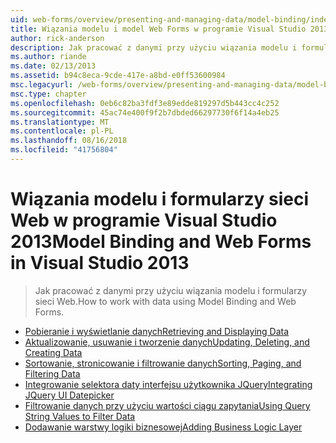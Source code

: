 ```yaml
---
uid: web-forms/overview/presenting-and-managing-data/model-binding/index
title: Wiązania modelu i model Web Forms w programie Visual Studio 2013 | Dokumentacja firmy Microsoft
author: rick-anderson
description: Jak pracować z danymi przy użyciu wiązania modelu i formularzy sieci Web.
ms.author: riande
ms.date: 02/13/2013
ms.assetid: b94c8eca-9cde-417e-a8bd-e0ff53600984
msc.legacyurl: /web-forms/overview/presenting-and-managing-data/model-binding
msc.type: chapter
ms.openlocfilehash: 0eb6c82ba3fdf3e89edde819297d5b443cc4c252
ms.sourcegitcommit: 45ac74e400f9f2b7dbded66297730f6f14a4eb25
ms.translationtype: MT
ms.contentlocale: pl-PL
ms.lasthandoff: 08/16/2018
ms.locfileid: "41756804"
---
```

<a name="model-binding-and-web-forms-in-visual-studio-2013"></a><span data-ttu-id="111f4-103">Wiązania modelu i formularzy sieci Web w programie Visual Studio 2013</span><span class="sxs-lookup"><span data-stu-id="111f4-103">Model Binding and Web Forms in Visual Studio 2013</span></span>
====================
> <span data-ttu-id="111f4-104">Jak pracować z danymi przy użyciu wiązania modelu i formularzy sieci Web.</span><span class="sxs-lookup"><span data-stu-id="111f4-104">How to work with data using Model Binding and Web Forms.</span></span>


- [<span data-ttu-id="111f4-105">Pobieranie i wyświetlanie danych</span><span class="sxs-lookup"><span data-stu-id="111f4-105">Retrieving and Displaying Data</span></span>](retrieving-data.md)
- [<span data-ttu-id="111f4-106">Aktualizowanie, usuwanie i tworzenie danych</span><span class="sxs-lookup"><span data-stu-id="111f4-106">Updating, Deleting, and Creating Data</span></span>](updating-deleting-and-creating-data.md)
- [<span data-ttu-id="111f4-107">Sortowanie, stronicowanie i filtrowanie danych</span><span class="sxs-lookup"><span data-stu-id="111f4-107">Sorting, Paging, and Filtering Data</span></span>](sorting-paging-and-filtering-data.md)
- [<span data-ttu-id="111f4-108">Integrowanie selektora daty interfejsu użytkownika JQuery</span><span class="sxs-lookup"><span data-stu-id="111f4-108">Integrating JQuery UI Datepicker</span></span>](integrating-jquery-ui.md)
- [<span data-ttu-id="111f4-109">Filtrowanie danych przy użyciu wartości ciągu zapytania</span><span class="sxs-lookup"><span data-stu-id="111f4-109">Using Query String Values to Filter Data</span></span>](using-query-string-values-to-retrieve-data.md)
- [<span data-ttu-id="111f4-110">Dodawanie warstwy logiki biznesowej</span><span class="sxs-lookup"><span data-stu-id="111f4-110">Adding Business Logic Layer</span></span>](adding-business-logic-layer.md)
